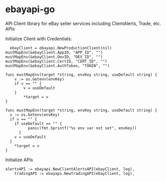 # ebayapi-go
API Client library for eBay seller services including ClientAlerts, Trade, etc. APIs 


Initialize Client with Credentials:

	  ebayClient = ebayapi.NewProductionClient(nil)
  	mustMapEnv(&ebayClient.AppID, "APP_ID", "")
  	mustMapEnv(&ebayClient.DevID, "DEV_ID", "")
  	mustMapEnv(&ebayClient.CertID, "CERT_ID", "")
  	mustMapEnv(&ebayClient.AuthToken, "TOKEN", "")

    func mustMapEnv(target *string, envKey string, useDefault string) {
	    v := os.Getenv(envKey)
	    if v == "" {
	        v = useDefault
	    }
	        *target = v
    }
    
    func mustMapEnv(target *string, envKey string, useDefault string) {
      v := os.Getenv(envKey)
      if v == "" {
      	if useDefault == "" {
   			  panic(fmt.Sprintf("%s env var not set", envKey))
   		  }
        v = useDefault
      }
    	*target = v
    }
    
    
Initialize APIs

    alertsAPI := ebayapi.NewClientAlertsAPI(ebayClient, log),
		tradingAPI := ebayapi.NewTradingAPI(ebayClient, log),
